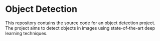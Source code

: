 # Object Detection

This repository contains the source code for an object detection project. The project aims to detect objects in images using state-of-the-art deep learning techniques.


